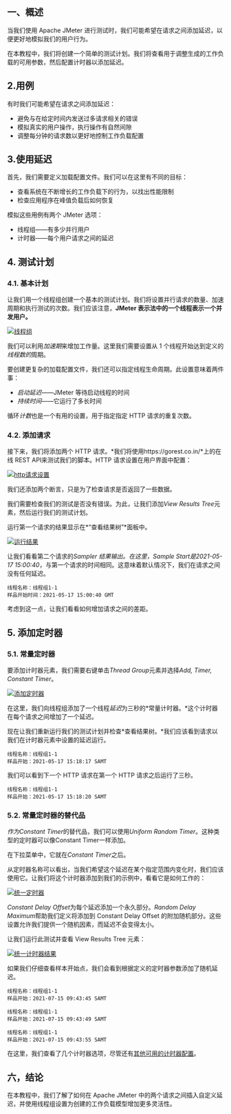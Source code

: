 ## 一、概述

当我们使用 Apache JMeter 进行测试时，我们可能希望在请求之间添加延迟，以便更好地模拟我们的用户行为。

在本教程中，我们将创建一个简单的测试计划。我们将查看用于调整生成的工作负载的可用参数，然后配置计时器以添加延迟。

## 2.用例

有时我们可能希望在请求之间添加延迟：

-   避免与在给定时间内发送过多请求相关的错误
-   模拟真实的用户操作，执行操作有自然间隙
-   调整每分钟的请求数以更好地控制工作负载配置

## 3.使用延迟

首先，我们需要定义加载配置文件。我们可以在这里有不同的目标：

-   查看系统在不断增长的工作负载下的行为，以找出性能限制
-   检查应用程序在峰值负载后如何恢复

模拟这些用例有两个 JMeter 选项：

-   线程组——有多少并行用户
-   计时器——每个用户请求之间的延迟

## 4. 测试计划

### 4.1. 基本计划

让我们用一个线程组创建一个基本的测试计划。我们将设置并行请求的数量、加速周期和执行测试的次数。我们应该注意，**JMeter 表示法中的一个线程表示一个并发用户。**

[![线程组](https://www.baeldung.com/wp-content/uploads/2021/08/thread-group.png)](https://www.baeldung.com/wp-content/uploads/2021/08/thread-group.png)

我们可以利用*加速期*来增加工作量。这里我们需要设置从 1 个线程开始达到定义的*线程数的*周期。

要创建更复杂的加载配置文件，我们还可以指定线程生命周期。此设置意味着两件事：

-   *启动延迟*——JMeter 等待启动线程的时间
-   *持续时间*——它运行了多长时间

循环*计数*也是一个有用的设置，用于指定指定 HTTP 请求的重复次数。

### 4.2. 添加请求

接下来，我们将添加两个 HTTP 请求。*我们将使用https://gorest.co.in/*上的在线 REST API来测试我们的脚本。HTTP 请求设置在用户界面中配置：

[![http请求设置](https://www.baeldung.com/wp-content/uploads/2021/08/http-request-settings.png)](https://www.baeldung.com/wp-content/uploads/2021/08/http-request-settings.png)

我们还添加两个断言，只是为了检查请求是否返回了一些数据。

我们需要检查我们的测试是否没有错误。为此，让我们添加*View Results Tree*元素，然后运行我们的测试计划。

运行第一个请求的结果显示在*“查看结果树”*面板中。

[![运行结果](https://www.baeldung.com/wp-content/uploads/2021/08/run-results-1-e1621249469601.png)](https://www.baeldung.com/wp-content/uploads/2021/08/run-results-1-e1621249469601.png)

让我们看看第二个请求的*Sampler 结果输出。*在这里，*Sample Start*是*2021-05-17 15:00:40*，与第一个请求的时间相同。这意味着默认情况下，我们在请求之间没有任何延迟。

```
线程名称：线程组1-1
样品开始时间：2021-05-17 15:00:40 GMT
```

考虑到这一点，让我们看看如何增加请求之间的差距。

## 5. 添加定时器

### 5.1. 常量定时器

要添加计时器元素，我们需要右键单击*Thread Group*元素并选择*Add, Timer, Constant Timer*。

[![添加定时器](https://www.baeldung.com/wp-content/uploads/2021/08/Adding-timer-e1621250184753.png)](https://www.baeldung.com/wp-content/uploads/2021/08/Adding-timer-e1621250184753.png)

在这里，我们向线程组添加了一个线程*延迟*为三秒的*常量计时器。*这个计时器在每个请求之间增加了一个延迟。

现在让我们重新运行我们的测试计划并检查*查看结果树。*我们应该看到请求以我们在计时器元素中设置的延迟运行。

```
线程名称：线程组1-1
样品开始：2021-05-17 15:18:17 SAMT
```

我们可以看到下一个 HTTP 请求在第一个 HTTP 请求之后运行了三秒。

```
线程名称：线程组1-1
样品开始：2021-05-17 15:18:20 SAMT
```

### 5.2. 常量定时器的替代品

*作为Constant Timer*的替代品，我们可以使用*Uniform Random Timer*。这种类型的定时器可以像Constant Timer一样添加。

在下拉菜单中，它就在*Constant Timer*之后。

从定时器名称可以看出，当我们希望这个延迟在某个指定范围内变化时，我们应该使用它。让我们将这个计时器添加到我们的示例中，看看它是如何工作的：

[![统一定时器](https://www.baeldung.com/wp-content/uploads/2021/08/uniform-timer.png)](https://www.baeldung.com/wp-content/uploads/2021/08/uniform-timer.png)

*Constant Delay Offset*为每个延迟添加一个永久部分。*Random Delay Maximum*帮助我们定义将添加到 Constant Delay Offset 的附加随机部分。这些设置允许我们提供一个随机因素，而延迟不会变得太小。

让我们运行此测试并查看 View Results Tree 元素：

[![统一计时器结果](https://www.baeldung.com/wp-content/uploads/2021/08/uniform-timer-results.png)](https://www.baeldung.com/wp-content/uploads/2021/08/uniform-timer-results.png)

如果我们仔细查看样本开始点，我们会看到根据定义的定时器参数添加了随机延迟。

```
线程名称：线程组1-1
样品开始：2021-07-15 09:43:45 SAMT

线程名称：线程组1-1
样品开始：2021-07-15 09:43:49 SAMT

线程名称：线程组1-1
样品开始：2021-07-15 09:43:55 SAMT
```

在这里，我们查看了几个计时器选项，尽管还有[其他可用的计时器配置](https://jmeter.apache.org/usermanual/component_reference.html#timers)。

## 六，结论

在本教程中，我们了解了如何在 Apache JMeter 中的两个请求之间插入自定义延迟，并使用线程组设置为创建的工作负载模型增加更多灵活性。